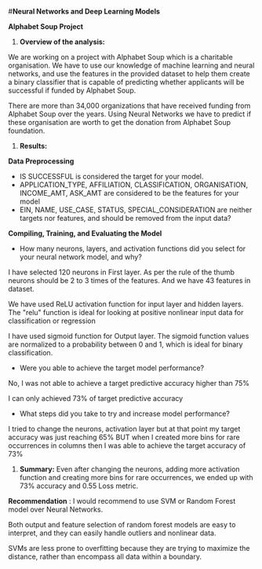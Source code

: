 #**Neural Networks and Deep Learning Models**

**Alphabet Soup Project**

1. **Overview of the analysis:**

We are working on a project with Alphabet Soup which is a charitable organisation. We have to use our knowledge of machine learning and neural networks, and use the features in the provided dataset to help them create a binary classifier that is capable of predicting whether applicants will be successful if funded by Alphabet Soup.

There are more than 34,000 organizations that have received funding from Alphabet Soup over the years. Using Neural Networks we have to predict if these organisation are worth to get the donation from Alphabet Soup foundation.

1. **Results:**

**Data Preprocessing**

  - IS SUCCESSFUL is considered the target for your model.
  - APPLICATION\_TYPE, AFFILIATION, CLASSIFICATION, ORGANISATION, INCOME\_AMT, ASK\_AMT are considered to be the features for your model
  - EIN, NAME, USE\_CASE, STATUS, SPECIAL\_CONSIDERATION are neither targets nor features, and should be removed from the input data?

**Compiling, Training, and Evaluating the Model**

  - How many neurons, layers, and activation functions did you select for your neural network model, and why?

I have selected 120 neurons in First layer. As per the rule of the thumb neurons should be 2 to 3 times of the features. And we have 43 features in dataset.

We have used ReLU activation function for input layer and hidden layers. The &quot;relu&quot; function is ideal for looking at positive nonlinear input data for classification or regression

I have used sigmoid function for Output layer. The sigmoid function values are normalized to a probability between 0 and 1, which is ideal for binary classification.

  - Were you able to achieve the target model performance?

No, I was not able to achieve a target predictive accuracy higher than 75%

I can only achieved 73% of target predictive accuracy

  - What steps did you take to try and increase model performance?

I tried to change the neurons, activation layer but at that point my target accuracy was just reaching 65% BUT when I created more bins for rare occurrences in columns then I was able to achieve the target accuracy of 73%

1. **Summary:**  Even after changing the neurons, adding more activation function and creating more bins for rare occurrences, we ended up with 73% accuracy and 0.55 Loss metric.

**Recommendation** : I would recommend to use SVM or Random Forest model over Neural Networks.

Both output and feature selection of random forest models are easy to interpret, and they can easily handle outliers and nonlinear data.

SVMs are less prone to overfitting because they are trying to maximize the distance, rather than encompass all data within a boundary.
